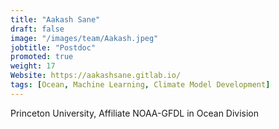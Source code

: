 ```yaml
---
title: "Aakash Sane"
draft: false
image: "/images/team/Aakash.jpeg"
jobtitle: "Postdoc"
promoted: true
weight: 17
Website: https://aakashsane.gitlab.io/
tags: [Ocean, Machine Learning, Climate Model Development]
---
```


Princeton University, Affiliate NOAA-GFDL in Ocean Division
